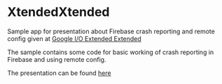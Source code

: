 # XtendedXtended
Sample app for presentation about Firebase crash reporting and remote config given at [Google I/O Extended Extended](http://www.meetup.com/dutch-aug/events/231331235/)

The sample contains some code for basic working of crash reporting in Firebase and using remote config.

The presentation can be found [here](https://docs.google.com/presentation/d/158s_7j9deDcco0-8TK5tF2NrKtsz5B9gjNDzpxC12js/edit?usp=sharing)